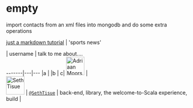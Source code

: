 # empty
import contacts from an xml files into mongodb and do some extra operations

[just a markdown tutorial](http://espn.go.com/)  | 'sports news' 

 |  username    | talk to me about....  
    -------|---|---
     |a                                                |
     |b         |  c|
          <img src="https://avatars.githubusercontent.com/adriaanm"     height="50px" title="Adriaan Moors"/>           |                          
<img src="https://avatars.githubusercontent.com/SethTisue"    height="50px" title="Seth Tisue"/>           | [`@SethTisue`](https://github.com/SethTisue)         | back-end, library, the welcome-to-Scala experience, build |
